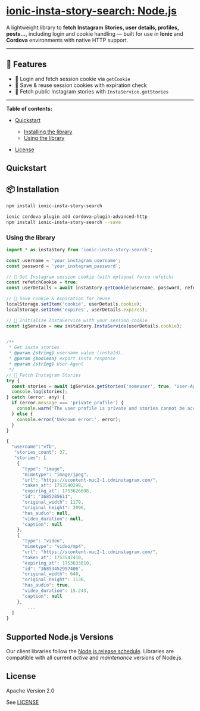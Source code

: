 # [ionic-insta-story-search: Node.js](https://github.com/appit-online/ionic-insta-story-search)

A lightweight library to **fetch Instagram Stories, user details, profiles, posts...**, including login and cookie handling — built for use in **Ionic** and **Cordova** environments with native HTTP support.

---

## 🚀 Features

- 🔐 Login and fetch session cookie via `getCookie`
- 🍪 Save & reuse session cookies with expiration check
- 📖 Fetch public Instagram stories with `InstaService.getStories`
---

**Table of contents:**

* [Quickstart](#quickstart)

  * [Installing the library](#installation)
  * [Using the library](#using-the-library)
* [License](#license)

## Quickstart


## 📦 Installation

```bash
npm install ionic-insta-story-search

ionic cordova plugin add cordova-plugin-advanced-http
npm install ionic-insta-story-search --save
```

### Using the library

```javascript
import * as instaStory from 'ionic-insta-story-search';

const username = 'your_instagram_username';
const password = 'your_instagram_password';

// 🔐 Get Instagram session cookie (with optional force refetch)
const refetchCookie = true;
const userDetails = await instaStory.getCookie(username, password, refetchCookie);

// 💾 Save cookie & expiration for reuse
localStorage.setItem('cookie', userDetails.cookie);
localStorage.setItem('expires', userDetails.expires);

// 📲 Initialize InstaService with your session cookie
const igService = new instaStory.InstaService(userDetails.cookie);


/**
 * Get insta stories
 * @param {string} username value (instaId).
 * @param {boolean} export insta response
 * @param {string} User-Agent
 */
// 📖 Fetch Instagram Stories
try {
  const stories = await igService.getStories('someuser', true, "User-Agent"); // true = include raw GraphQL data
  console.log(stories);
} catch (error: any) {
  if (error.message === 'private profile') {
    console.warn('The user profile is private and stories cannot be accessed.');
  } else {
    console.error('Unknown error:', error);
  }
}

{
  "username":"vfb",
   "stories_count": 37,
   "stories": [
    {
      "type": "image",
      "mimetype": "image/jpeg",
      "url": "https://scontent-muc2-1.cdninstagram.com/",
      "taken_at": 1753540298,
      "expiring_at": 1753626698,
      "id": "3685285611",
      "original_width": 1179,
      "original_height": 2096,
      "has_audio": null,
      "video_duration": null,
      "caption": null
    },
    {
      "type": "video",
      "mimetype": "video/mp4",
      "url": "https://scontent-muc2-1.cdninstagram.com/",
      "taken_at": 1753547410,
      "expiring_at": 1753633810,
      "id": "36853452997406",
      "original_width": 640,
      "original_height": 1136,
      "has_audio": true,
      "video_duration": 15.243,
      "caption": null
    },
        ...
  ]
}

```

## Supported Node.js Versions

Our client libraries follow the [Node.js release schedule](https://nodejs.org/en/about/releases/).
Libraries are compatible with all current _active_ and _maintenance_ versions of
Node.js.

## License

Apache Version 2.0

See [LICENSE](https://github.com/appit-online/ionic-insta-story-search/blob/master/LICENSE)
